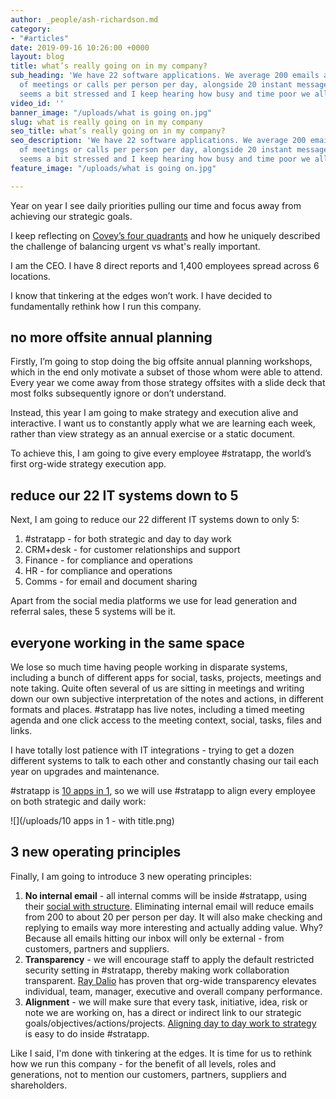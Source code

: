 ```yaml
---
author: _people/ash-richardson.md
category:
- "#articles"
date: 2019-09-16 10:26:00 +0000
layout: blog
title: what’s really going on in my company?
sub_heading: 'We have 22 software applications. We average 200 emails and 5 hours
  of meetings or calls per person per day, alongside 20 instant messages per hour.  Everyone
  seems a bit stressed and I keep hearing how busy and time poor we all are. '
video_id: ''
banner_image: "/uploads/what is going on.jpg"
slug: what is really going on in my company
seo_title: what’s really going on in my company?
seo_description: 'We have 22 software applications. We average 200 emails and 5 hours
  of meetings or calls per person per day, alongside 20 instant messages per hour.  Everyone
  seems a bit stressed and I keep hearing how busy and time poor we all are. '
feature_image: "/uploads/what is going on.jpg"

---
```

Year on year I see daily priorities pulling our time and focus away from achieving our strategic goals.

I keep reflecting on [Covey’s four quadrants](https://en.wikipedia.org/wiki/The_7_Habits_of_Highly_Effective_People "The 7 Habits of Highly Effective People") and how he uniquely described the challenge of balancing urgent vs what's really important.

I am the CEO. I have 8 direct reports and 1,400 employees spread across 6 locations.

I know that tinkering at the edges won’t work. I have decided to fundamentally rethink how I run this company.

## no more offsite annual planning

Firstly, I’m going to stop doing the big offsite annual planning workshops, which in the end only motivate a subset of those whom were able to attend. Every year we come away from those strategy offsites with a slide deck that most folks subsequently ignore or don’t understand.

Instead, this year I am going to make strategy and execution alive and interactive. I want us to constantly apply what we are learning each week, rather than view strategy as an annual exercise or a static document. 

To achieve this, I am going to give every employee #stratapp, the world’s first org-wide strategy execution app.

## reduce our 22 IT systems down to 5

Next, I am going to reduce our 22 different IT systems down to only 5:

1. #stratapp - for both strategic and day to day work
2. CRM+desk - for customer relationships and support
3. Finance - for compliance and operations
4. HR - for compliance and operations
5. Comms - for email and document sharing

Apart from the social media platforms we use for lead generation and referral sales, these 5 systems will be it.

## everyone working in the same space

We lose so much time having people working in disparate systems, including a bunch of different apps for social, tasks, projects, meetings and note taking. Quite often several of us are sitting in meetings and writing down our own subjective interpretation of the notes and actions, in different formats and places. #stratapp has live notes, including a timed meeting agenda and one click access to the meeting context, social, tasks, files and links.

I have totally lost patience with IT integrations - trying to get a dozen different systems to talk to each other and constantly chasing our tail each year on upgrades and maintenance.

\#stratapp is [10 apps in 1](https://stratapp.ai/blog/stratapp-explainer-video/ "10 apps in 1"), so we will use #stratapp to align every employee on both strategic and daily work:

![](/uploads/10 apps in 1 - with title.png)

## 3 new operating principles

Finally, I am going to introduce 3 new operating principles:

1. **No internal email** - all internal comms will be inside #stratapp, using their [social with structure](https://stratapp.ai/blog/atlassian-stride-social-with-structure/ "social with structure"). Eliminating internal email will reduce emails from 200 to about 20 per person per day. It will also make checking and replying to emails way more interesting and actually adding value.  Why?  Because all emails hitting our inbox will only be external - from customers, partners and suppliers.
2. **Transparency** - we will encourage staff to apply the default restricted security setting in #stratapp, thereby making work collaboration transparent. [Ray Dalio](https://stratapp.ai/principles-by-ray-dalio-embracing-radical-transparency/ "Ray Dalio") has proven that org-wide transparency elevates individual, team, manager, executive and overall company performance.
3. **Alignment** - we will make sure that every task, initiative, idea, risk or note we are working on, has a direct or indirect link to our strategic goals/objectives/actions/projects. [Aligning day to day work to strategy](https://stratapp.ai/blog/why-stratapp-is-10-apps-in-1/ "aligning day to day work to strategy") is easy to do inside #stratapp.

Like I said, I'm done with tinkering at the edges.  It is time for us to rethink how we run this company - for the benefit of all levels, roles and generations, not to mention our customers, partners, suppliers and shareholders.